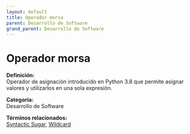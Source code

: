 ```yaml
---
layout: default
title: Operador morsa
parent: Desarrollo de Software
grand_parent: Desarrollo de Software
---
```


# Operador morsa

**Definición:**  
Operador de asignación introducido en Python 3.8 que permite asignar valores y utilizarlos en una sola expresión.

**Categoría:**  
Desarrollo de Software  

  


**Términos relacionados:**  
[Syntactic Sugar](https://maleniski.github.io/diccionario-angl-tec-mx/docs/desarrollo-de-software/syntactic-sugar.html), [Wildcard](https://maleniski.github.io/diccionario-angl-tec-mx/docs/desarrollo-de-software/wildcard.html)
